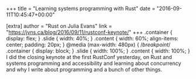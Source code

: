 +++
title = "Learning systems programming with Rust"
date = "2016-09-11T10:45:47+00:00"

[extra]
author = "Rust on Julia Evans"
link = "https://jvns.ca/blog/2016/09/11/rustconf-keynote/"
+++
.container { display: flex; } .slide { width: 40%; } .content { width: 60%; align-items: center; padding: 20px; } @media (max-width: 480px) { /*breakpoint*/ .container { display: block; } .slide { width: 100%; } .content { width: 100%; }  I did the closing keynote at the first RustConf yesterday, on Rust and systems programming and accessibility and learning about concurrency and why I write about programming and a bunch of other things.